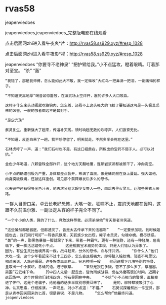 # rvas58
jeapenviedoes

jeapenviedoes,jeapenviedoes_完整版电影在线观看

点击后面网zhi进入看午夜爽*片：http://rvas58.ss929.xyz/#resp_1028

点击后面网zhi进入看午夜影*视：http://rvas58.ss929.xyz/#resp_1028

jeapenviedoes    “你要寻不老神泉”    “把护臂给我。”小不点猛攻，瞪着眼睛。盯着那对至宝。    “杀”    “轰”

    “我错了，那是我师傅，怎么能如此大不敬，我一定悔改”大红鸟一把鼻涕一把泪，一副痛悔的样子。

    “不知道天高地厚”喝音如惊雷般，在演武场上空炸开，震的许多人大口咳血。

    这村子什么来头动辄就吃狻猊肉，怎么着，还看不上这头强大的飞蛟了要知道这可是一头极其恐怖的凶兽，一般的强者都远不是其对手。

    “是定光珠”

    祭灵复生，重新强大了起来，传遍补天阁。顿时响起无数的欢呼声，人们振奋无比。

    “不知道，反正白来了一趟，我不想停留了，明天就走，不然多半会死在这里。”

    石林虎哼了一声，道：“我们石村也不差，有这口祖鼎在，所炼出的宝药不弱于人，必可以对抗。”

    金色少年喝道，八颗雷珠全部炸开，这个地方天翻地覆，连那岩浆湖都被蒸干了，冲向高空。

    小不点的确遭创极为严重，身体都差点裂开，布满了血痕，像是蛛网般在身上蔓延。强大如他，肉身突破极境，还被这样重创，可见那个禁阵爆发后多么的恐怖。

    化天碗中还有很多金色汁液，他再次分给大眼少女等人一些，而后去寻火灵儿，让那些黑衣人带路。

一群人目瞪口呆，卓云长老好恐怖，大嘴一张，狂啸不止，震的天地都在轰鸣，这跟不久前温尔雅、一副淡定从容的样子完全不同了。

    “一个小小的人类，算的了什么，竟敢这样辱我，必须杀掉他”青天尊者冷笑道。

    “这些虽然都是器胚，但都通灵了，皆是太古传承下来的法器啊”    “一定要参加哦，到时候姐姐也去，我们同行可好”一阵香风飘来，天狐族少女出现，眸子水灵灵，勾魂夺魄，极尽诱惑。    “轰”的一声，那黑色暴猿一脚就跺了下来，带着一种霸气，更有一种狂野，还有一种轻蔑，居高临下，要一脚活活踏死小不点。    这是鲲鹏宝术威势的体现，只是人们错认为异象了。    因为，有些生灵比他境界高一截，战斗起来，分外的恐怖，血与汗共洒。    “你什么人”他们大吃一惊，这个少年看起来不过十三四岁，怎么会这般强大，即将踏入铭纹境，简直不可思议。    相对来说，人族还很弱，许多族类高高在上，宛若神明一般    他迅速摆下几块特别的符骨，且取出一个小祭坛，念诵咒语，进行献祭。    “果然是狈性多疑，管不了那么多了，祭祖器，突围”石云峰下令。    其中四人先后一起走出，皆为雨族战将，曾在外磨砺很长时间，近期才返回族中，这个时候他们封堵四方，将石昊困在中央。    “不给”小不点相当的警惕，直接塞进了怀中，这是个老骗子，给他看的话多半就别想要回来了。    是的，柳神都被吸引了心神，认真思索，仔细推演，一声叹息，对小不点道：“不错。”    石昊试探着祭出一件宝具，那是从青林园买回来的匕首，很是锋锐，不是凡物。    “怎么帮你”他最终问道。jeapenviedoes
